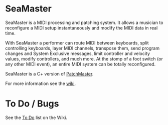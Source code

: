 # SeaMaster

SeaMaster is a MIDI processing and patching system. It allows a musician to
reconfigure a MIDI setup instantaneously and modify the MIDI data in real
time.

With SeaMaster a performer can route MIDI between keyboards, split
controlling keyboards, layer MIDI channels, transpose them, send program
changes and System Exclusive messages, limit controller and velocity values,
modify controllers, and much more. At the stomp of a foot switch (or any
other MIDI event), an entire MIDI system can be totally reconfigured.

SeaMaster is a C+ version of [PatchMaster](https://patchmaster.org/).

For more information see the [wiki](https://github.com/jimm/seamaster/wiki).

# To Do / Bugs

See the [To Do](https://github.com/jimm/seamaster/wiki/To-Do) list on the
Wiki.
